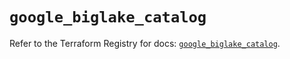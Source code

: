 # `google_biglake_catalog`

Refer to the Terraform Registry for docs: [`google_biglake_catalog`](https://registry.terraform.io/providers/hashicorp/google-beta/5.28.0/docs/resources/google_biglake_catalog).
